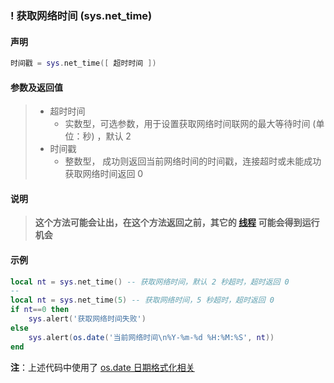 ### \! 获取网络时间 \(**sys\.net\_time**\)


#### 声明
```lua
时间戳 = sys.net_time([ 超时时间 ])
```


#### 参数及返回值
> - 超时时间
>   - 实数型，可选参数，用于设置获取网络时间联网的最大等待时间 (单位：秒) ，默认 2
> - 时间戳
>   - 整数型， 成功则返回当前网络时间的时间戳，连接超时或未能成功获取网络时间返回 0


#### 说明  
> **这个方法可能会让出，在这个方法返回之前，其它的 [线程](/Handbook/thread/README.md) 可能会得到运行机会**  


#### 示例  
```lua
local nt = sys.net_time() -- 获取网络时间，默认 2 秒超时，超时返回 0
--
local nt = sys.net_time(5) -- 获取网络时间，5 秒超时，超时返回 0
if nt==0 then
    sys.alert('获取网络时间失败')
else
    sys.alert(os.date('当前网络时间\n%Y-%m-%d %H:%M:%S', nt))
end
```
**注**：上述代码中使用了 [os\.date 日期格式化相关](/Handbook/supplement/os.date.md)  

